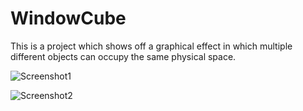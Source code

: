 # WindowCube

This is a project which shows off a graphical effect in which multiple different objects can occupy the same physical space.

![Screenshot1](https://i.imgur.com/QWEmxqj.png)

![Screenshot2](https://i.imgur.com/4fiuXt9.png)
